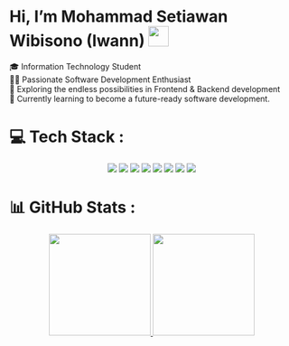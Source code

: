 # Hi, I’m Mohammad Setiawan Wibisono (Iwann) <img src="https://user-images.githubusercontent.com/10743728/100195412-e2ca3780-2f29-11eb-98b0-26af8496f704.gif" width="36px" /> 

🎓 Information Technology Student <br> 🧑‍💻 Passionate Software Development Enthusiast <br> 🚀 Exploring the endless possibilities in Frontend & Backend development <br> 🌱 Currently learning to become a future-ready software development.

# 💻 Tech Stack :

<p align="center"> 
  <img src="https://img.shields.io/badge/html5-E34F26?style=for-the-badge&logo=html5&logoColor=white"/>  
  <img src="https://img.shields.io/badge/css3-%231572B6.svg?style=for-the-badge&logo=css3&logoColor=white"/>
  <img src="https://img.shields.io/badge/javascript-ccaa30?style=for-the-badge&logo=javascript&logoColor=white"/>
<!--   <img src="https://img.shields.io/badge/go-00599C?style=for-the-badge&logo=go&logoColor=white"/> -->
  <img src="https://img.shields.io/badge/php-%23777BB4.svg?style=for-the-badge&logo=php&logoColor=white"/>
  <img src="https://img.shields.io/badge/Laravel-dd1100?style=for-the-badge&logo=laravel&logoColor=white"/>
<!--   <img src="https://img.shields.io/badge/c%23-%23239120.svg?style=for-the-badge&logo=c-sharp&logoColor=white"/>
  <img src="https://img.shields.io/badge/.NET-5C2D91?style=for-the-badge&logo=.net&logoColor=white"/> -->
  <img src="https://img.shields.io/badge/mysql-00f?style=for-the-badge&logo=mysql&logoColor=white"/>
  <img src="https://img.shields.io/badge/postgres-316192?style=for-the-badge&logo=postgresql&logoColor=white"/>
  <img src="https://img.shields.io/badge/git-F05033?style=for-the-badge&logo=git&logoColor=white"/>
</p>

# 📊 GitHub Stats :
<p align="center">
  <a href="https://github.com/SuperWann">
  <img height="180em" src="https://github-readme-streak-stats.herokuapp.com/?user=SuperWann&theme=algolia&hide_border=false"/>
</a>
<a href="https://github.com/SuperWann">
  <img height="180em"  src="https://github-readme-stats-eight-theta.vercel.app/api/top-langs/?username=SuperWann&layout=compact&langs_count=8&theme=algolia"/>
</a>
</p>
